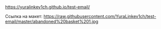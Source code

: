 https://yuralinkev1ch.github.io/test-email/

Ссылка на макет:
https://raw.githubusercontent.com/YuraLinkev1ch/test-email/master/abandoned%20basket%201.jpg
